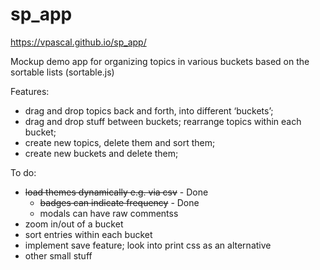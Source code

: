 # sp_app

https://vpascal.github.io/sp_app/

Mockup  demo app for organizing topics in various buckets based on the
sortable lists (sortable.js)

Features:
* drag and drop topics back and forth, into different ‘buckets’;
* drag and drop stuff between buckets; rearrange topics within each bucket;
* create new topics, delete them and sort them;
* create new buckets and delete them;

To do:
* ~~load themes dynamically e.g. via csv~~   - Done
     * ~~badges can indicate frequency~~ - Done
	* modals can have raw commentss
* zoom in/out of a bucket
* sort entries within each bucket
* implement save feature; look into print css as an alternative
* other small stuff
